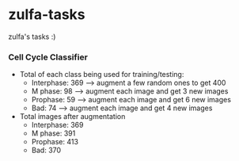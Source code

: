 # zulfa-tasks
zulfa's tasks :)

### Cell Cycle Classifier
* Total of each class being used for training/testing:
  * Interphase: 369 --> augment a few random ones to get 400
  * M phase: 98 --> augment each image and get 3 new images
  * Prophase: 59 --> augment each image and get 6 new images
  * Bad: 74 --> augment each image and get 4 new images
* Total images after augmentation
  * Interphase: 369
  * M phase: 391
  * Prophase: 413
  * Bad: 370
